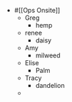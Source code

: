 - #[[Ops Onsite]]
	- Greg
		- hemp
	- renee
		- daisy
	- Amy
		- milweed
	- Elise
		- Palm
	- Tracy
		- dandelion
	-